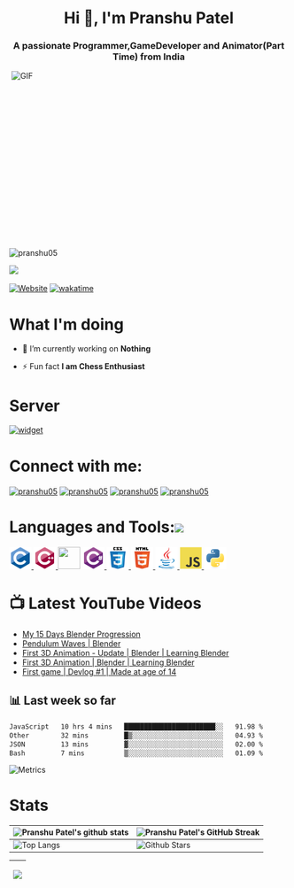 <h1 align="center">Hi 👋, I'm Pranshu Patel</h1>
<h3 align="center">A passionate Programmer,GameDeveloper and Animator(Part Time) from India</h3>
<img align="right" alt="GIF" src="https://github.com/pranshu05/pranshu05/blob/main/coding-typing.gif" width="500" height="320" />
<p align="left"> <img src="https://komarev.com/ghpvc/?username=pranshu05&label=Profile%20views&color=0e75b6&style=for-the-badge" alt="pranshu05" /> </p>
<p><a href="https://pranshu05.github.io"><img src="https://forthebadge.com/images/featured/featured-built-with-love.svg"/></p></a>

[![Website](https://img.shields.io/website?label=Youngcoder&style=for-the-badge&url=https%3A%2F%2Fpranshu05.github.io)](https://pranshu05.github.io)
[![wakatime](https://wakatime.com/badge/user/14b6ad0f-2425-4d08-bfba-1dab751e4e00.svg?style=for-the-badge)](https://wakatime.com/@14b6ad0f-2425-4d08-bfba-1dab751e4e00)

# What I'm doing

- 🔭 I’m currently working on **Nothing**

- ⚡ Fun fact **I am Chess Enthusiast**

# Server
[![widget](https://invidget.switchblade.xyz/CVyx9qyYPF)](https://discord.gg/CVyx9qyYPF)

# Connect with me:

<p align="left">
<a href="https://codepen.io/pranshu05" target="blank"><img align="center" src="https://raw.githubusercontent.com/rahuldkjain/github-profile-readme-generator/master/src/images/icons/Social/codepen.svg" alt="pranshu05" height="30" width="40" /></a>
<a href="https://dev.to/pranshu05" target="blank"><img align="center" src="https://raw.githubusercontent.com/rahuldkjain/github-profile-readme-generator/master/src/images/icons/Social/devto.svg" alt="pranshu05" height="30" width="40" /></a>
<a href="https://linkedin.com/in/pranshu05" target="blank"><img align="center" src="https://raw.githubusercontent.com/rahuldkjain/github-profile-readme-generator/master/src/images/icons/Social/linked-in-alt.svg" alt="pranshu05" height="30" width="40" /></a>
<a href="https://www.youtube.com/channel/UCvxmP7_IDK5vPrCuNOLj_ag" target="blank"><img align="center" src="https://raw.githubusercontent.com/rahuldkjain/github-profile-readme-generator/master/src/images/icons/Social/youtube.svg" alt="pranshu05" height="30" width="40" /></a>
</p>

# Languages and Tools:<img src = "https://media2.giphy.com/media/QssGEmpkyEOhBCb7e1/giphy.gif?cid=ecf05e47a0n3gi1bfqntqmob8g9aid1oyj2wr3ds3mg700bl&rid=giphy.gif" width = 32px> </h2>

<p align="left"> <a href="https://www.cprogramming.com/" target="_blank" rel="noreferrer"> <img src="https://raw.githubusercontent.com/devicons/devicon/master/icons/c/c-original.svg" alt="c" width="40" height="40"/> </a> <a href="https://www.w3schools.com/cpp/" target="_blank" rel="noreferrer"> <img src="https://raw.githubusercontent.com/devicons/devicon/master/icons/cplusplus/cplusplus-original.svg" alt="cplusplus" width="40" height="40"/> </a><a><img src="https://the-guild.dev/blog-assets/nodejs-esm/nodejs_logo.png" height="40" width="40"></a>
  <a href="https://www.w3schools.com/cs/" target="_blank" rel="noreferrer"> <img src="https://raw.githubusercontent.com/devicons/devicon/master/icons/csharp/csharp-original.svg" alt="csharp" width="40" height="40"/> </a> <a href="https://www.w3schools.com/css/" target="_blank" rel="noreferrer"> <img src="https://raw.githubusercontent.com/devicons/devicon/master/icons/css3/css3-original-wordmark.svg" alt="css3" width="40" height="40"/> </a> <a href="https://www.w3.org/html/" target="_blank" rel="noreferrer"> <img src="https://raw.githubusercontent.com/devicons/devicon/master/icons/html5/html5-original-wordmark.svg" alt="html5" width="40" height="40"/> </a> <a href="https://www.java.com" target="_blank" rel="noreferrer"> <img src="https://raw.githubusercontent.com/devicons/devicon/master/icons/java/java-original.svg" alt="java" width="40" height="40"/> </a> <a href="https://developer.mozilla.org/en-US/docs/Web/JavaScript" target="_blank" rel="noreferrer"> <img src="https://raw.githubusercontent.com/devicons/devicon/master/icons/javascript/javascript-original.svg" alt="javascript" width="40" height="40"/> </a> <a href="https://www.python.org" target="_blank" rel="noreferrer"> <img src="https://raw.githubusercontent.com/devicons/devicon/master/icons/python/python-original.svg" alt="python" width="40" height="40"/> </a> </p>


# 📺 Latest YouTube Videos
<!-- YOUTUBE:START -->
- [My 15 Days Blender Progression](https://www.youtube.com/watch?v=N3KLYw2gjNs)
- [Pendulum Waves | Blender](https://www.youtube.com/watch?v=Z7iNiIMFzkM)
- [First 3D Animation - Update | Blender | Learning Blender](https://www.youtube.com/watch?v=JnQH41gab1U)
- [First 3D Animation | Blender | Learning Blender](https://www.youtube.com/watch?v=5clT9DouI-4)
- [First game | Devlog #1 |  Made at age of 14](https://www.youtube.com/watch?v=U8Iv8Pjg8Mo)
<!-- YOUTUBE:END -->

## 📊 Last week so far
<!--START_SECTION:waka-->
```text
JavaScript   10 hrs 4 mins   ███████████████████████░░   91.98 % 
Other        32 mins         █▒░░░░░░░░░░░░░░░░░░░░░░░   04.93 % 
JSON         13 mins         ▓░░░░░░░░░░░░░░░░░░░░░░░░   02.00 % 
Bash         7 mins          ▒░░░░░░░░░░░░░░░░░░░░░░░░   01.09 % 
```
<!--END_SECTION:waka-->

![Metrics](https://metrics.lecoq.io/pranshu05?template=classic&base.header=0&base.activity=0&base.community=0&base.repositories=0&base.metadata=0&achievements=1&notable=1&achievements.threshold=C&achievements.secrets=true&achievements.display=compact&achievements.limit=0&notable.from=organization&notable.repositories=true&config.timezone=Asia%2FCalcutta)

# Stats

| ![Pranshu Patel's github stats](https://github-readme-stats.vercel.app/api?username=pranshu05&show_icons=true) | ![Pranshu Patel's GitHub Streak](https://github-readme-streak-stats.herokuapp.com/?user=pranshu05) |
| --- | --- |
| ![Top Langs](https://github-readme-stats.vercel.app/api/top-langs/?username=pranshu05) | ![Github Stars](https://github-readme-stats.vercel.app/api?username=pranshu05&show_icons=true&locale=en&count_private=true&hide_rank=true&custom_title=My%20GitHub%20Stats&disable_animations=true) |


| <p> <img src="https://github-profile-trophy.vercel.app/?username=pranshu05" /></p> |
| ------ |

